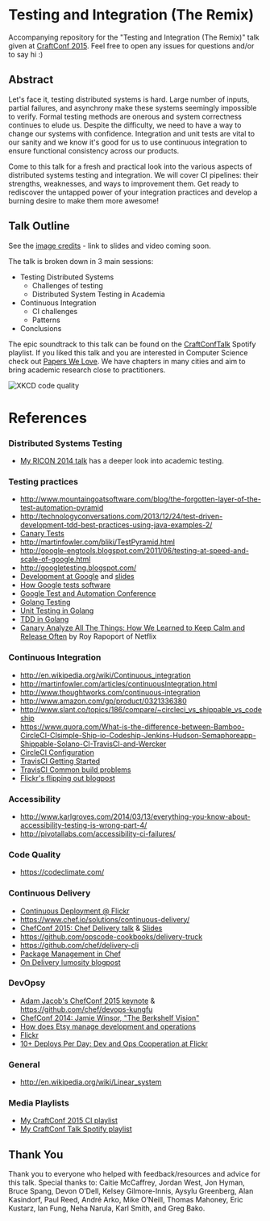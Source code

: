 # Testing and Integration (The Remix)

Accompanying repository for the "Testing and Integration (The Remix)" talk given at [CraftConf 2015](craft-conf.com/2015). Feel free to open any issues for questions and/or to say hi :)

## Abstract
Let's face it, testing distributed systems is hard.  Large number of inputs, partial failures, and asynchrony make these systems seemingly impossible to verify.  Formal testing methods are onerous and system correctness continues to elude us.
Despite the difficulty, we need to have a way to change our systems with confidence.  Integration and unit tests are vital to our sanity and we know it's good for us to use continuous integration to ensure functional consistency across our products.

Come to this talk for a fresh and practical look into the various aspects of distributed systems testing and integration. We will cover CI pipelines: their strengths, weaknesses, and ways to  improvement them. Get ready to rediscover the untapped power of your integration practices and develop a burning desire to make them more awesome!


## Talk Outline
See the [image credits](credits.md) - link to slides and video coming soon.

The talk is broken down in 3 main sessions:
* Testing Distributed Systems
  * Challenges of testing
  * Distributed System Testing in Academia
* Continuous Integration
  * CI challenges
  * Patterns
* Conclusions

The epic soundtrack to this talk can be found on the [CraftConfTalk](https://open.spotify.com/user/randommood/playlist/6DWpHPDyR2F7yBZW4iKL2U) Spotify playlist. If you liked this talk and you are interested in Computer Science check out [Papers We Love](http://paperswelove.org/). We have chapters in many cities and aim to bring academic research close to practitioners.

![XKCD code quality](http://imgs.xkcd.com/comics/code_quality.png)


# References

### Distributed Systems Testing
* [My RICON 2014 talk](https://github.com/Randommood/RICON2014) has a deeper look into academic testing.

### Testing practices
* http://www.mountaingoatsoftware.com/blog/the-forgotten-layer-of-the-test-automation-pyramid
* http://technologyconversations.com/2013/12/24/test-driven-development-tdd-best-practices-using-java-examples-2/
* [Canary Tests](http://java.dzone.com/articles/canary-tests)
* http://martinfowler.com/bliki/TestPyramid.html
* http://google-engtools.blogspot.com/2011/06/testing-at-speed-and-scale-of-google.html
* http://googletesting.blogspot.com/
* [Development at Google](http://www.infoq.com/presentations/Development-at-Google) and [slides](https://qconsf.com/sf2010/dl/qcon-sanfran-2010/slides/AshishKumar_DevelopingProductsattheSpeedandScaleofGoogle.pdf)
* [How Google tests software](http://ptgmedia.pearsoncmg.com/images/9780321803023/samplepages/0321803027.pdf)
* [Google Test and Automation Conference](https://developers.google.com/google-test-automation-conference/2014/presentations)
* [Golang Testing](http://www.golang-book.com/12/index.htm)
* [Unit Testing in Golang](http://whizdumb.me/2015/01/21/unit-testing-in-golang/)
* [TDD in Golang](http://blog.stretchr.com/2014/03/05/test-driven-development-specifically-in-golang/)
* [Canary Analyze All The Things: How We Learned to Keep Calm and Release Often](http://www.infoq.com/presentations/canary-analysis-deployment-pattern) by Roy Rapoport of Netflix

### Continuous Integration
* http://en.wikipedia.org/wiki/Continuous_integration
* http://martinfowler.com/articles/continuousIntegration.html
* http://www.thoughtworks.com/continuous-integration
* http://www.amazon.com/gp/product/0321336380
* http://www.slant.co/topics/186/compare/~circleci_vs_shippable_vs_codeship
* https://www.quora.com/What-is-the-difference-between-Bamboo-CircleCI-CIsimple-Ship-io-Codeship-Jenkins-Hudson-Semaphoreapp-Shippable-Solano-CI-TravisCI-and-Wercker
* [CircleCI Configuration](https://circleci.com/docs/configuration)
* [TravisCI Getting Started](http://docs.travis-ci.com/user/getting-started/)
* [TravisCI Common build problems](http://docs.travis-ci.com/user/common-build-problems/)
* [Flickr's flipping out blogpost](http://code.flickr.net/2009/12/02/flipping-out/)

### Accessibility
* http://www.karlgroves.com/2014/03/13/everything-you-know-about-accessibility-testing-is-wrong-part-4/
* http://pivotallabs.com/accessibility-ci-failures/

### Code Quality
* https://codeclimate.com/

### Continuous Delivery
* [Continuous Deployment @ Flickr](https://vimeo.com/24542044)
* https://www.chef.io/solutions/continuous-delivery/
* [ChefConf 2015: Chef Delivery talk](https://www.youtube.com/watch?v=fMyWM2LkwBk) & [Slides](https://speakerdeck.com/sfalcon/delivery-with-chef)
* https://github.com/opscode-cookbooks/delivery-truck
* https://github.com/chef/delivery-cli
* [Package Management in Chef](https://www.youtube.com/watch?v=-HJ7EZ85THU&index=34&list=PL11cZfNdwNyO9CpTWH2qjYfzysEtpfOCd)
* [On Delivery lumosity blogpost](http://engineering.lumosity.com/operations/2012/02/04/on-delivery/)

### DevOpsy
* [Adam Jacob's ChefConf 2015 keynote](https://www.youtube.com/watch?v=_DEToXsgrPc) & https://github.com/chef/devops-kungfu
* [ChefConf 2014: Jamie Winsor, "The Berkshelf Vision"](https://www.youtube.com/watch?v=Dq_vGxd-jps)
* [How does Etsy manage development and operations](https://codeascraft.com/2011/02/04/how-does-etsy-manage-development-and-operations/)
* [Flickr](http://code.flickr.net/2009/12/02/flipping-out/)
* [10+ Deploys Per Day: Dev and Ops Cooperation at Flickr](http://www.slideshare.net/jallspaw/10-deploys-per-day-dev-and-ops-cooperation-at-flickr)

### General
* http://en.wikipedia.org/wiki/Linear_system

### Media Playlists
* [My CraftConf 2015 CI playlist](https://www.youtube.com/playlist?list=PLEthkXlpCZSVapdLBkxKXigVKIUhe8P8o)
* [My CraftConf Talk Spotify playlist](https://open.spotify.com/user/randommood/playlist/6DWpHPDyR2F7yBZW4iKL2U)


## Thank You
Thank you to everyone who helped with feedback/resources and advice for this talk. Special thanks to: Caitie McCaffrey, Jordan West, Jon Hyman, Bruce Spang, Devon O’Dell, Kelsey Gilmore-Innis, Aysylu Greenberg, Alan Kasindorf, Paul Reed, André Arko, Mike O’Neill, Thomas Mahoney, Eric Kustarz, Ian Fung, Neha Narula, Karl Smith, and Greg Bako.
